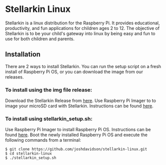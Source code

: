 # Stellarkin Linux
Stellarkin is a linux distribution for the Raspberry Pi. It provides educational, productivity, and fun applications for children ages 2 to 12. The objective of Stellarkin is to be your child's gateway into linux by being easy and fun to use for both children and parents.
## Installation
There are 2 ways to install Stellarkin.  You can run the setup script on a fresh install of Raspberry Pi OS, or you can download the image from our releases.
### To install using the img file release:
Download the Stellarkin Release from [here](https://github.com/joshdavidson/stellarkin-linux/releases). Use Raspberry Pi Imager to to image your microSD card with Stellarkin.  Instructions can be found [here](https://www.raspberrypi.org/documentation/installation/installing-images/). 
### To install using stellarkin_setup.sh:
Use Raspberry Pi Imager to install Raspberry Pi OS. Instructions can be found [here](https://www.raspberrypi.org/documentation/installation/installing-images/). Boot the newly installed Raspberry Pi OS and execute the following commands from a terminal:
```
$ git clone https://github.com/joshdavidson/stellarkin-linux.git
$ cd stellarkin-linux
$ ./stellarkin_setup.sh
```
